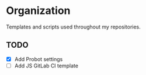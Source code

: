 # Organization

Templates and scripts used throughout my repositories.

## TODO

- [x] Add Probot settings
- [ ] Add JS GitLab CI template
